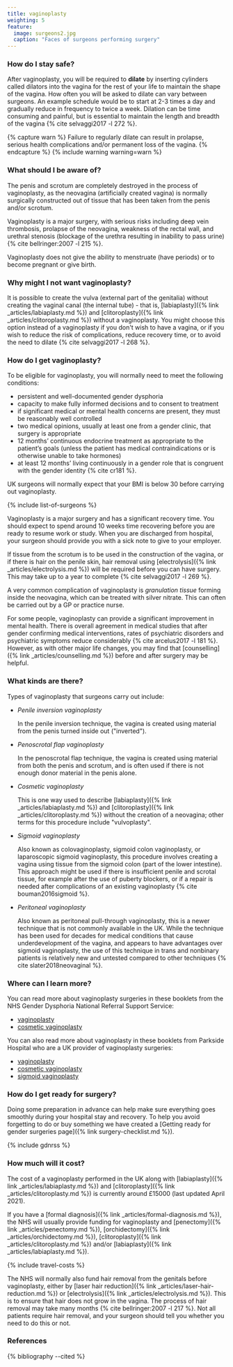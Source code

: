 ```yaml
---
title: vaginoplasty
weighting: 5
feature:
  image: surgeons2.jpg
  caption: "Faces of surgeons performing surgery"
---
```


### How do I stay safe?

After vaginoplasty, you will be required to **dilate** by inserting cylinders called dilators into the vagina for the rest of your life to maintain the shape of the vagina. How often you will be asked to dilate can vary between surgeons. An example schedule would be to start at 2-3 times a day and gradually reduce in frequency to twice a week. Dilation can be time consuming and painful, but is essential to maintain the length and breadth of the vagina {% cite selvaggi2017 -l 272 %}.

{% capture warn %}
Failure to regularly dilate can result in prolapse, serious health complications and/or permanent loss of the vagina.
{% endcapture %}
{% include warning warning=warn %}

### What should I be aware of?

The penis and scrotum are completely destroyed in the process of vaginoplasty, as the neovagina (artificially created vagina) is normally surgically constructed out of tissue that has been taken from the penis and/or scrotum.

Vaginoplasty is a major surgery, with serious risks including deep vein thrombosis, prolapse of the neovagina, weakness of the rectal wall, and urethral stenosis (blockage of the urethra resulting in inability to pass urine) {% cite bellringer:2007 -l 215 %}.

Vaginoplasty does not give the ability to menstruate (have periods) or to become pregnant or give birth.

### Why might I not want vaginoplasty?

It is possible to create the vulva (external part of the genitalia) without creating the vaginal canal (the internal tube) - that is, [labiaplasty]({% link _articles/labiaplasty.md %}) and [clitoroplasty]({% link _articles/clitoroplasty.md %}) without a vaginoplasty. You might choose this option instead of a vaginoplasty if you don't wish to have a vagina, or if you wish to reduce the risk of complications, reduce recovery time, or to avoid the need to dilate {% cite selvaggi2017 -l 268 %}.

### How do I get vaginoplasty?

To be eligible for vaginoplasty, you will normally need to meet the following conditions:

- persistent and well-documented gender dysphoria
- capacity to make fully informed decisions and to consent to treatment
- if significant medical or mental health concerns are present, they must be reasonably well controlled
- two medical opinions, usually at least one from a gender clinic, that surgery is appropriate 
- 12 months’ continuous endocrine treatment as appropriate to the
patient’s goals (unless the patient has medical contraindications
or is otherwise unable to take hormones)
- at least 12 months’ living continuously in a gender role that is
congruent with the gender identity {% cite cr181 %}.

UK surgeons will normally expect that your BMI is below 30 before carrying out vaginoplasty.

{% include list-of-surgeons %}

Vaginoplasty is a major surgery and has a significant recovery time. You should expect to spend around 10 weeks time recovering before you are ready to resume work or study. When you are discharged from hospital, your surgeon should provide you with a sick note to give to your employer.

If tissue from the scrotum is to be used in the construction of the vagina, or if there is hair on the penile skin, hair removal using [electrolysis]({% link _articles/electrolysis.md %}) will be required before you can have surgery. This may take up to a year to complete {% cite selvaggi2017 -l 269 %}.

A very common complication of vaginoplasty is *granulation tissue* forming inside the neovagina, which can be treated with silver nitrate. This can often be carried out by a GP or practice nurse.

For some people, vaginoplasty can provide a significant improvement in mental health. There is overall agreement in medical studies that after gender confirming medical interventions, rates of psychiatric disorders and psychiatric symptoms reduce considerably {% cite arcelus2017 -l 181 %}. However, as with other major life changes, you may find that [counselling]({% link _articles/counselling.md %}) before and after surgery may be helpful.

### What kinds are there?

Types of vaginoplasty that surgeons carry out include:

- *Penile inversion vaginoplasty*

  In the penile inversion technique, the vagina is created using material from the penis turned inside out ("inverted").

- *Penoscrotal flap vaginoplasty*

  In the penoscrotal flap technique, the vagina is created using material from both the penis and scrotum, and is often used if there is not enough donor material in the penis alone.

- *Cosmetic vaginoplasty*

  This is one way used to describe [labiaplasty]({% link _articles/labiaplasty.md %}) and [clitoroplasty]({% link _articles/clitoroplasty.md %}) without the creation of a neovagina; other terms for this procedure include "vulvoplasty".

- *Sigmoid vaginoplasty*

  Also known as colovaginoplasty, sigmoid colon vaginoplasty, or laparoscopic sigmoid vaginoplasty, this procedure involves creating a vagina using tissue from the sigmoid colon (part of the lower intestine). This approach might be used if there is insufficient penile and scrotal tissue, for example after the use of puberty blockers, or if a repair is needed after complications of an existing vaginoplasty {% cite bouman2016sigmoid %}.

- *Peritoneal vaginoplasty*

  Also known as peritoneal pull-through vaginoplasty, this is a newer technique that is not commonly available in the UK. While the technique has been used for decades for medical conditions that cause underdevelopment of the vagina, and appears to have advantages over sigmoid vaginoplasty, the use of this technique in trans and nonbinary patients is relatively new and untested compared to other techniques {% cite slater2018neovaginal %}.

### Where can I learn more?

You can read more about vaginoplasty surgeries in these booklets from the NHS Gender Dysphoria National Referral Support Service:

- [vaginoplasty](https://www.leedsandyorkpft.nhs.uk/our-services/wp-content/uploads/sites/2/2021/10/v3_vaginoplasty-leaflet_gender_dysphoria.pdf)
- [cosmetic vaginoplasty](https://www.leedsandyorkpft.nhs.uk/our-services/wp-content/uploads/sites/2/2021/10/v3_vulvoplasty_leaflet_gender_dysphoria.pdf)

You can also read more about vaginoplasty in these booklets from Parkside Hospital who are a UK provider of vaginoplasty surgeries:

- [vaginoplasty](https://cavuhb.nhs.wales/files/specialised-medicine/welsh-gender-service/vaginoplasty-2021-pdf/)
- [cosmetic vaginoplasty](https://cavuhb.nhs.wales/files/specialised-medicine/welsh-gender-service/labioplasty-2021-pdf/)
- [sigmoid vaginoplasty](https://cavuhb.nhs.wales/files/specialised-medicine/welsh-gender-service/intestinal-vaginoplasty-pdf/)

### How do I get ready for surgery?

Doing some preparation in advance can help make sure everything goes smoothly during your hospital stay and recovery. To help you avoid forgetting to do or buy something we have created a [Getting ready for gender surgeries page]({% link surgery-checklist.md %}).

{% include gdnrss %}

### How much will it cost?

The cost of a vaginoplasty performed in the UK along with [labiaplasty]({% link _articles/labiaplasty.md %}) and [clitoroplasty]({% link _articles/clitoroplasty.md %}) is currently around £15000 (last updated April 2021).

If you have a [formal diagnosis]({% link _articles/formal-diagnosis.md %}), the NHS will usually provide funding for vaginoplasty and [penectomy]({% link _articles/penectomy.md %}), [orchidectomy]({% link _articles/orchidectomy.md %}), [clitoroplasty]({% link _articles/clitoroplasty.md %}) and/or [labiaplasty]({% link _articles/labiaplasty.md %}). 

{% include travel-costs %}

The NHS will normally also fund hair removal from the genitals before vaginoplasty, either by [laser hair reduction]({% link _articles/laser-hair-reduction.md %}) or [electrolysis]({% link _articles/electrolysis.md %}). This is to ensure that hair does not grow in the vagina. The process of hair removal may take many months {% cite bellringer:2007 -l 217 %}. Not all patients require hair removal, and your surgeon should tell you whether you need to do this or not.

### References

{% bibliography --cited %}  
